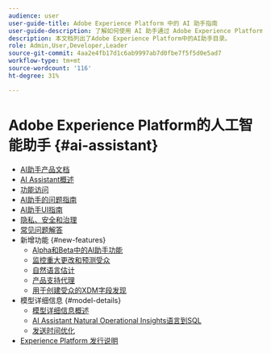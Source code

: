 ```yaml
---
audience: user
user-guide-title: Adobe Experience Platform 中的 AI 助手指南
user-guide-description: 了解如何使用 AI 助手通过 Adobe Experience Platform 和 Real-Time Customer Data Platform 加快工作流程。
description: 本文档列出了Adobe Experience Platform中的AI助手目录。
role: Admin,User,Developer,Leader
source-git-commit: 4aa2e4fb17d1c6ab9997ab7d0fbe7f5f5d0e5ad7
workflow-type: tm+mt
source-wordcount: '116'
ht-degree: 31%

---
```



# Adobe Experience Platform的人工智能助手 {#ai-assistant}

* [AI助手产品文档](landing.md)
* [AI Assistant概述](home.md)
* [功能访问](access.md)
* [AI助手的问题指南](questions.md)
* [AI助手UI指南](ui-guide.md)
* [隐私、安全和治理](privacy.md)
* [常见问题解答](faq.md)
* 新增功能 {#new-features}
   * [Alpha和Beta中的AI助手功能](./new-features/alpha-beta.md)
   * [监控重大更改和预测受众](./new-features/audience-forecasting.md)
   * [自然语言估计](./new-features/natural-language.md)
   * [产品支持代理](./new-features/customer-support.md)
   * [用于创建受众的XDM字段发现](./new-features/xdm-field-discovery.md)
* 模型详细信息 {#model-details}
   * [模型详细信息概述](./model-details/overview.md)
   * [AI Assistant Natural Operational Insights语言到SQL](./model-details/natural-language-to-sql.md)
   * [发送时间优化](./model-details/send-time-optimization.md)
* [Experience Platform 发行说明](https://experienceleague.adobe.com/zh-hans/docs/experience-platform/release-notes/latest)


